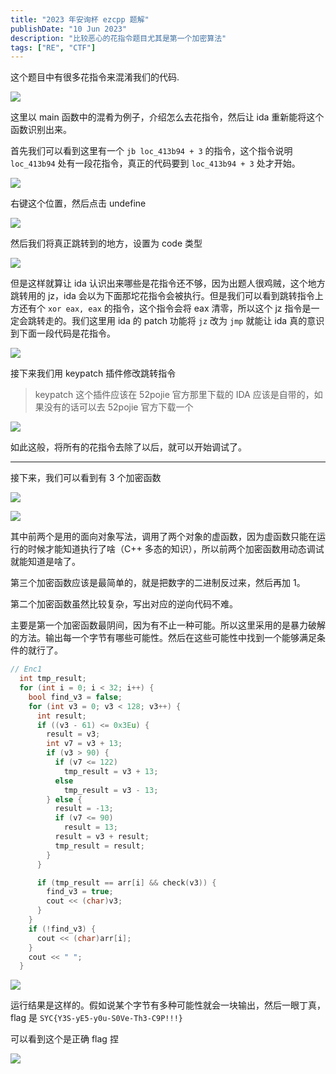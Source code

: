 ```yaml
---
title: "2023 年安询杯 ezcpp 题解"
publishDate: "10 Jun 2023"
description: "比较恶心的花指令题目尤其是第一个加密算法"
tags: ["RE", "CTF"]
---
```


这个题目中有很多花指令来混淆我们的代码.

![](https://picture-1303128679.cos.ap-shanghai.myqcloud.com/20230610160627.png)

这里以 main 函数中的混肴为例子，介绍怎么去花指令，然后让 ida 重新能将这个函数识别出来。

首先我们可以看到这里有一个 `jb loc_413b94 + 3` 的指令，这个指令说明 `loc_413b94` 处有一段花指令，真正的代码要到 `loc_413b94 + 3` 处才开始。

![](https://picture-1303128679.cos.ap-shanghai.myqcloud.com/20230610160907.png)

右键这个位置，然后点击 undefine

![](https://picture-1303128679.cos.ap-shanghai.myqcloud.com/20230610161046.png)

然后我们将真正跳转到的地方，设置为 code 类型

![](https://picture-1303128679.cos.ap-shanghai.myqcloud.com/20230610161150.png)

但是这样就算让 ida 认识出来哪些是花指令还不够，因为出题人很鸡贼，这个地方跳转用的 jz，ida 会以为下面那坨花指令会被执行。但是我们可以看到跳转指令上方还有个 `xor eax, eax` 的指令，这个指令会将 eax 清零，所以这个 jz 指令是一定会跳转走的。我们这里用 ida 的 patch 功能将 `jz` 改为 `jmp` 就能让 ida 真的意识到下面一段代码是花指令。

![](https://picture-1303128679.cos.ap-shanghai.myqcloud.com/20230610161243.png)

接下来我们用 keypatch 插件修改跳转指令

> keypatch 这个插件应该在 52pojie 官方那里下载的 IDA 应该是自带的，如果没有的话可以去 52pojie 官方下载一个

![](https://picture-1303128679.cos.ap-shanghai.myqcloud.com/20230610161530.png)

如此这般，将所有的花指令去除了以后，就可以开始调试了。

---

接下来，我们可以看到有 3 个加密函数

![](https://picture-1303128679.cos.ap-shanghai.myqcloud.com/20230610161947.png)

![](https://picture-1303128679.cos.ap-shanghai.myqcloud.com/20230610162016.png)

其中前两个是用的面向对象写法，调用了两个对象的虚函数，因为虚函数只能在运行的时候才能知道执行了啥（C++ 多态的知识），所以前两个加密函数用动态调试就能知道是啥了。

第三个加密函数应该是最简单的，就是把数字的二进制反过来，然后再加 1。

第二个加密函数虽然比较复杂，写出对应的逆向代码不难。

主要是第一个加密函数最阴间，因为有不止一种可能。所以这里采用的是暴力破解的方法。输出每一个字节有哪些可能性。然后在这些可能性中找到一个能够满足条件的就行了。

```cpp
// Enc1
  int tmp_result;
  for (int i = 0; i < 32; i++) {
    bool find_v3 = false;
    for (int v3 = 0; v3 < 128; v3++) {
      int result;
      if ((v3 - 61) <= 0x3Eu) {
        result = v3;
        int v7 = v3 + 13;
        if (v3 > 90) {
          if (v7 <= 122)
            tmp_result = v3 + 13;
          else
            tmp_result = v3 - 13;
        } else {
          result = -13;
          if (v7 <= 90)
            result = 13;
          result = v3 + result;
          tmp_result = result;
        }
      }

      if (tmp_result == arr[i] && check(v3)) {
        find_v3 = true;
        cout << (char)v3;
      }
    }
    if (!find_v3) {
      cout << (char)arr[i];
    }
    cout << " ";
  }
```

![](https://picture-1303128679.cos.ap-shanghai.myqcloud.com/20230610162520.png)

运行结果是这样的。假如说某个字节有多种可能性就会一块输出，然后一眼丁真，flag 是 `SYC{Y3S-yE5-y0u-S0Ve-Th3-C9P!!!}`

可以看到这个是正确 flag 捏

![](https://picture-1303128679.cos.ap-shanghai.myqcloud.com/20230610162741.png)
